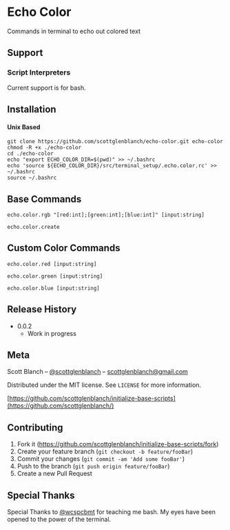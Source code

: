 # Echo Color

Commands in terminal to echo out colored text

## Support

### Script Interpreters
Current support is for bash.

## Installation

#### Unix Based

```
git clone https://github.com/scottglenblanch/echo-color.git echo-color
chmod -R +x ./echo-color
cd ./echo-color
echo "export ECHO_COLOR_DIR=$(pwd)" >> ~/.bashrc
echo 'source ${ECHO_COLOR_DIR}/src/terminal_setup/.echo.color.rc' >> ~/.bashrc
source ~/.bashrc
```


## Base Commands

```
echo.color.rgb "[red:int];[green:int];[blue:int]" [input:string]
```
```
echo.color.create
```

## Custom Color Commands        
```
echo.color.red [input:string]
```
```
echo.color.green [input:string]
```
```
echo.color.blue [input:string]
```

## Release History
* 0.0.2
    * Work in progress

## Meta

Scott Blanch – [@scottglenblanch](https://twitter.com/scottglenblanch) – scottglenblanch@gmail.com

Distributed under the MIT license. See ``LICENSE`` for more information.

[https://github.com/scottglenblanch/initialize-base-scripts](https://github.com/scottglenblanch/)

## Contributing

1. Fork it (<https://github.com/scottglenblanch/initialize-base-scripts/fork>)
2. Create your feature branch (`git checkout -b feature/fooBar`)
3. Commit your changes (`git commit -am 'Add some fooBar'`)
4. Push to the branch (`git push origin feature/fooBar`)
5. Create a new Pull Request

## Special Thanks
Special Thanks to [@wcspcbmt](https://github.com/wcspcbmt) for teaching me bash. My eyes have been opened to the power of the terminal.
